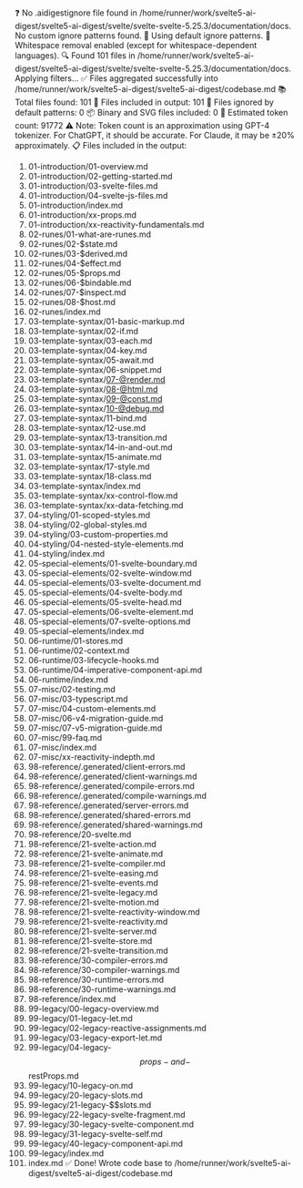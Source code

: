 ❓ No .aidigestignore file found in /home/runner/work/svelte5-ai-digest/svelte5-ai-digest/svelte/svelte-svelte-5.25.3/documentation/docs.
No custom ignore patterns found.
🚫 Using default ignore patterns.
🧹 Whitespace removal enabled (except for whitespace-dependent languages).
🔍 Found 101 files in /home/runner/work/svelte5-ai-digest/svelte5-ai-digest/svelte/svelte-svelte-5.25.3/documentation/docs. Applying filters...
✅ Files aggregated successfully into /home/runner/work/svelte5-ai-digest/svelte5-ai-digest/codebase.md
📚 Total files found: 101
📎 Files included in output: 101
🚫 Files ignored by default patterns: 0
📦 Binary and SVG files included: 0
🔢 Estimated token count: 91772
⚠️ Note: Token count is an approximation using GPT-4 tokenizer. For ChatGPT, it should be accurate. For Claude, it may be ±20% approximately.
📋 Files included in the output:
1. 01-introduction/01-overview.md
2. 01-introduction/02-getting-started.md
3. 01-introduction/03-svelte-files.md
4. 01-introduction/04-svelte-js-files.md
5. 01-introduction/index.md
6. 01-introduction/xx-props.md
7. 01-introduction/xx-reactivity-fundamentals.md
8. 02-runes/01-what-are-runes.md
9. 02-runes/02-$state.md
10. 02-runes/03-$derived.md
11. 02-runes/04-$effect.md
12. 02-runes/05-$props.md
13. 02-runes/06-$bindable.md
14. 02-runes/07-$inspect.md
15. 02-runes/08-$host.md
16. 02-runes/index.md
17. 03-template-syntax/01-basic-markup.md
18. 03-template-syntax/02-if.md
19. 03-template-syntax/03-each.md
20. 03-template-syntax/04-key.md
21. 03-template-syntax/05-await.md
22. 03-template-syntax/06-snippet.md
23. 03-template-syntax/07-@render.md
24. 03-template-syntax/08-@html.md
25. 03-template-syntax/09-@const.md
26. 03-template-syntax/10-@debug.md
27. 03-template-syntax/11-bind.md
28. 03-template-syntax/12-use.md
29. 03-template-syntax/13-transition.md
30. 03-template-syntax/14-in-and-out.md
31. 03-template-syntax/15-animate.md
32. 03-template-syntax/17-style.md
33. 03-template-syntax/18-class.md
34. 03-template-syntax/index.md
35. 03-template-syntax/xx-control-flow.md
36. 03-template-syntax/xx-data-fetching.md
37. 04-styling/01-scoped-styles.md
38. 04-styling/02-global-styles.md
39. 04-styling/03-custom-properties.md
40. 04-styling/04-nested-style-elements.md
41. 04-styling/index.md
42. 05-special-elements/01-svelte-boundary.md
43. 05-special-elements/02-svelte-window.md
44. 05-special-elements/03-svelte-document.md
45. 05-special-elements/04-svelte-body.md
46. 05-special-elements/05-svelte-head.md
47. 05-special-elements/06-svelte-element.md
48. 05-special-elements/07-svelte-options.md
49. 05-special-elements/index.md
50. 06-runtime/01-stores.md
51. 06-runtime/02-context.md
52. 06-runtime/03-lifecycle-hooks.md
53. 06-runtime/04-imperative-component-api.md
54. 06-runtime/index.md
55. 07-misc/02-testing.md
56. 07-misc/03-typescript.md
57. 07-misc/04-custom-elements.md
58. 07-misc/06-v4-migration-guide.md
59. 07-misc/07-v5-migration-guide.md
60. 07-misc/99-faq.md
61. 07-misc/index.md
62. 07-misc/xx-reactivity-indepth.md
63. 98-reference/.generated/client-errors.md
64. 98-reference/.generated/client-warnings.md
65. 98-reference/.generated/compile-errors.md
66. 98-reference/.generated/compile-warnings.md
67. 98-reference/.generated/server-errors.md
68. 98-reference/.generated/shared-errors.md
69. 98-reference/.generated/shared-warnings.md
70. 98-reference/20-svelte.md
71. 98-reference/21-svelte-action.md
72. 98-reference/21-svelte-animate.md
73. 98-reference/21-svelte-compiler.md
74. 98-reference/21-svelte-easing.md
75. 98-reference/21-svelte-events.md
76. 98-reference/21-svelte-legacy.md
77. 98-reference/21-svelte-motion.md
78. 98-reference/21-svelte-reactivity-window.md
79. 98-reference/21-svelte-reactivity.md
80. 98-reference/21-svelte-server.md
81. 98-reference/21-svelte-store.md
82. 98-reference/21-svelte-transition.md
83. 98-reference/30-compiler-errors.md
84. 98-reference/30-compiler-warnings.md
85. 98-reference/30-runtime-errors.md
86. 98-reference/30-runtime-warnings.md
87. 98-reference/index.md
88. 99-legacy/00-legacy-overview.md
89. 99-legacy/01-legacy-let.md
90. 99-legacy/02-legacy-reactive-assignments.md
91. 99-legacy/03-legacy-export-let.md
92. 99-legacy/04-legacy-$$props-and-$$restProps.md
93. 99-legacy/10-legacy-on.md
94. 99-legacy/20-legacy-slots.md
95. 99-legacy/21-legacy-$$slots.md
96. 99-legacy/22-legacy-svelte-fragment.md
97. 99-legacy/30-legacy-svelte-component.md
98. 99-legacy/31-legacy-svelte-self.md
99. 99-legacy/40-legacy-component-api.md
100. 99-legacy/index.md
101. index.md
✅ Done! Wrote code base to /home/runner/work/svelte5-ai-digest/svelte5-ai-digest/codebase.md
